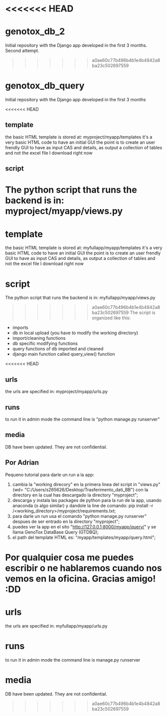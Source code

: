 <<<<<<< HEAD
=======
# genotox_db_2
Initial repository with the Django app developed in the first 3 months. Second attempt.

>>>>>>> a0ae60c77b496b4b1e4b4842a8ba23c502697559
# genotox_db_query
Initial repository with the Django app developed in the first 3 months 


<<<<<<< HEAD
## template 
the basic HTML template is stored at: myproject/myapp/templates
it's a very basic HTML code to have an initial GUI
the point is to create an user frendly GUI to have as input CAS and details, as output a collection of tables and not the excel file I download right now

## script
The python script that runs the backend is in: myproject/myapp/views.py
=======
# template
the basic HTML template is stored at: myfullapp/myapp/templates
it's a very basic HTML code to have an initial GUI
the point is to create an user frendly GUI to have as input CAS and details, as output a collection of tables and not the excel file I download right now

# script
The python script that runs the backend is in: myfullapp/myapp/views.py
>>>>>>> a0ae60c77b496b4b1e4b4842a8ba23c502697559
The script is organized like this:
- imports
- db in local upload (you have to modify the working directory)
- import/cleaning functions
- db specific modifying functions
- query functions of db imported and cleaned
- django main function called query_view() function

<<<<<<< HEAD
## urls
the urls are specified in: myproject/myapp/urls.py

## runs
to run it in admin mode the command line is "python manage.py runserver"

## media
DB have been updated. They are not confidential.

## Por Adrian
Pequeno tutorial para darle un run a la app:
1) cambia la "working direcory" en la primera linea del script in "views.py" (wd= "C:/Users/s265626/Desktop/Trasferimento_dati_BB") con la directory en la cual has descargado la directory "myproject";
2) descarga y instala las packages de python para la run de la app, usando anaconda (o algo similar) y dandole la line de comando: pip install -r /<working_directory>/myproject/requirements.txt;
3) para darle un run usa el comando "python manage.py runserver" despues de ser entrado en la directory "myproject";
4) puedes ver la app en el sito "http://127.0.0.1:8000/myapp/query/" y se llama GenoTox DataBase Query (GTDBQ);
5) el path del template HTML es: "myapp/templates/myapp/query.html";

Por qualquier cosa me puedes escribir o ne hablaremos cuando nos vemos en la oficina.
Gracias amigo! :DD
=======
# urls
the urls are specified in: myfullapp/myapp/urls.py

# runs
to run it in admin mode the command line is manage.py runserver

# media
DB have been updated. They are not confidential.
>>>>>>> a0ae60c77b496b4b1e4b4842a8ba23c502697559
